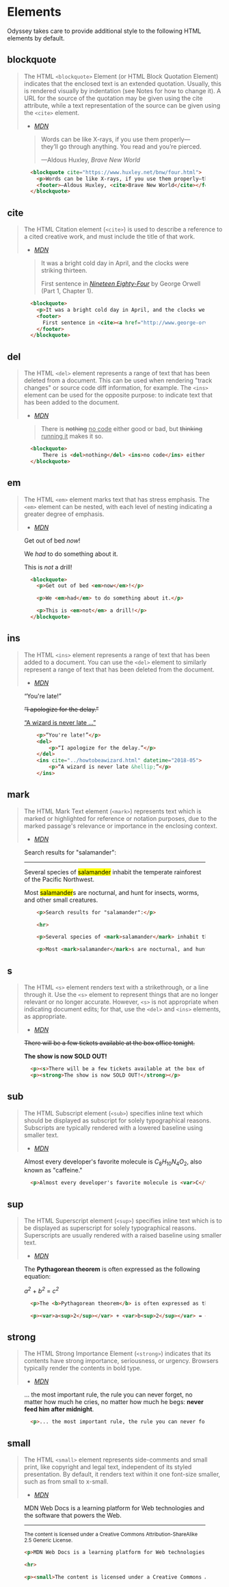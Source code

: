 # Elements

Odyssey takes care to provide additional style to the following HTML elements by default.




## blockquote <a name="blockquote"></a>
> The HTML `<blockquote>` Element (or HTML Block Quotation Element) indicates that the enclosed text is an extended quotation. Usually, this is rendered visually by indentation (see Notes for how to change it). A URL for the source of the quotation may be given using the cite attribute, while a text representation of the source can be given using the `<cite>` element.
>  - <cite><a href='https://developer.mozilla.org/en-US/docs/Web/HTML/Element/blockquote'>MDN</a></cite>

<figure class="nimatron--example">
  <div class="nimatron--rendered">
    <blockquote cite="https://www.huxley.net/bnw/four.html">
      <p>Words can be like X-rays, if you use them properly—they’ll go through anything. You read and you’re pierced.</p>
      <footer>—Aldous Huxley, <cite>Brave New World</cite></footer>
    </blockquote>
  </div>

```html
  <blockquote cite="https://www.huxley.net/bnw/four.html">
    <p>Words can be like X-rays, if you use them properly—they’ll go through anything. You read and you’re pierced.</p>
    <footer>—Aldous Huxley, <cite>Brave New World</cite></footer>
  </blockquote>
```
</figure>

## cite <a name="cite"></a>
> The HTML Citation element (`<cite>`) is used to describe a reference to a cited creative work, and must include the title of that work.
>  - <cite><a href='https://developer.mozilla.org/en-US/docs/Web/HTML/Element/cite'>MDN</a></cite>

<figure class="nimatron--example">
  <div class="nimatron--rendered">
    <blockquote>
        <p>It was a bright cold day in April, and the clocks were striking thirteen.</p>
        <footer>
            First sentence in <cite><a href="http://www.george-orwell.org/1984/0.html">Nineteen Eighty-Four</a></cite> by George Orwell (Part 1, Chapter 1).
        </footer>
    </blockquote>
  </div>

```html
  <blockquote>
    <p>It was a bright cold day in April, and the clocks were striking thirteen.</p>
    <footer>
      First sentence in <cite><a href="http://www.george-orwell.org/1984/0.html">Nineteen Eighty-Four</a></cite> by George Orwell (Part 1, Chapter 1).
    </footer>
  </blockquote>
```
</figure>

## del <a name="del"></a>
> The HTML `<del>` element represents a range of text that has been deleted from a document. This can be used when rendering "track changes" or source code diff information, for example. The `<ins>` element can be used for the opposite purpose: to indicate text that has been added to the document.
>  - <cite><a href='https://developer.mozilla.org/en-US/docs/Web/HTML/Element/del'>MDN</a></cite>

<figure class="nimatron--example">
  <div class="nimatron--rendered">
    <blockquote>
        There is <del>nothing</del> <ins>no code</ins> either good or bad, but <del>thinking</del> <ins>running it</ins> makes it so.
    </blockquote>
  </div>

```html
  <blockquote>
      There is <del>nothing</del> <ins>no code</ins> either good or bad, but <del>thinking</del> <ins>running it</ins> makes it so.
  </blockquote>
```
</figure>

## em <a name="em"></a>
> The HTML `<em>` element marks text that has stress emphasis. The `<em>` element can be nested, with each level of nesting indicating a greater degree of emphasis.
>  - <cite><a href='https://developer.mozilla.org/en-US/docs/Web/HTML/Element/em'>MDN</a></cite>

<figure class="nimatron--example">
  <div class="nimatron--rendered">
    <p>Get out of bed <em>now</em>!</p>
    <p>We <em>had</em> to do something about it.</p>
    <p>This is <em>not</em> a drill!</p>
  </div>

```html
  <blockquote>
    <p>Get out of bed <em>now</em>!</p>

    <p>We <em>had</em> to do something about it.</p>

    <p>This is <em>not</em> a drill!</p>
  </blockquote>
```
</figure>

## ins <a name="ins"></a> 
> The HTML `<ins>` element represents a range of text that has been added to a document. You can use the `<del>` element to similarly represent a range of text that has been deleted from the document.
>  - <cite><a href='https://developer.mozilla.org/en-US/docs/Web/HTML/Element/ins'>MDN</a></cite>

<figure class="nimatron--example">
  <div class="nimatron--rendered">
    <p>“You're late!”</p>
    <del>
        <p>“I apologize for the delay.”</p>
    </del>
    <ins cite="../howtobeawizard.html" datetime="2018-05">
        <p>“A wizard is never late &hellip;”</p>
    </ins>
  </div>

```html
    <p>“You're late!”</p>
    <del>
        <p>“I apologize for the delay.”</p>
    </del>
    <ins cite="../howtobeawizard.html" datetime="2018-05">
        <p>“A wizard is never late &hellip;”</p>
    </ins>  
```
</figure>

## mark <a name="mark"></a>
> The HTML Mark Text element (`<mark>`) represents text which is marked or highlighted for reference or notation purposes, due to the marked passage's relevance or importance in the enclosing context.
>  - <cite><a href='https://developer.mozilla.org/en-US/docs/Web/HTML/Element/mark'>MDN</a></cite>

<figure class="nimatron--example">
  <div class="nimatron--rendered">
    <p>Search results for "salamander":</p>
    <hr>
    <p>Several species of <mark>salamander</mark> inhabit the temperate rainforest of the Pacific Northwest.</p>
    <p>Most <mark>salamander</mark>s are nocturnal, and hunt for insects, worms, and other small creatures.</p>
  </div>

```html
    <p>Search results for "salamander":</p>

    <hr>

    <p>Several species of <mark>salamander</mark> inhabit the temperate rainforest of the Pacific Northwest.</p>

    <p>Most <mark>salamander</mark>s are nocturnal, and hunt for insects, worms, and other small creatures.</p>
```
</figure>

## s <a name="s"></a>
> The HTML `<s>` element renders text with a strikethrough, or a line through it. Use the `<s>` element to represent things that are no longer relevant or no longer accurate. However, `<s>` is not appropriate when indicating document edits; for that, use the `<del>` and `<ins>` elements, as appropriate.
>  - <cite><a href='https://developer.mozilla.org/en-US/docs/Web/HTML/Element/s'>MDN</a></cite>

<figure class="nimatron--example">
  <div class="nimatron--rendered">
    <p><s>There will be a few tickets available at the box office tonight.</s></p>
    <p><strong>The show is now SOLD OUT!</strong></p>
  </div>

```html
  <p><s>There will be a few tickets available at the box office tonight.</s></p>
  <p><strong>The show is now SOLD OUT!</strong></p>
```
</figure>

## sub <a name="sub"></a>
> The HTML Subscript element (`<sub>`) specifies inline text which should be displayed as subscript for solely typographical reasons. Subscripts are typically rendered with a lowered baseline using smaller text.
>  - <cite><a href='https://developer.mozilla.org/en-US/docs/Web/HTML/Element/sub'>MDN</a></cite>

<figure class="nimatron--example">
  <div class="nimatron--rendered">
    <p>Almost every developer's favorite molecule is <var>C</var><sub>8</sub><var>H</var><sub>10</sub><var>N</var><sub>4</sub><var>O</var><sub>2</sub>, also known as "caffeine."</p>
  </div>

```html
  <p>Almost every developer's favorite molecule is <var>C</var><sub>8</sub><var>H</var><sub>10</sub><var>N</var><sub>4</sub><var>O</var><sub>2</sub>, also known as "caffeine."</p>
```
</figure>

## sup <a name="sup"></a>
> The HTML Superscript element (`<sup>`) specifies inline text which is to be displayed as superscript for solely typographical reasons. Superscripts are usually rendered with a raised baseline using smaller text.
>  - <cite><a href='https://developer.mozilla.org/en-US/docs/Web/HTML/Element/sup'>MDN</a></cite>

<figure class="nimatron--example">
  <div class="nimatron--rendered">
    <p>The <b>Pythagorean theorem</b> is often expressed as the following equation:</p>
    <p><var>a<sup>2</sup></var> + <var>b<sup>2</sup></var> = <var>c<sup>2</sup></var></p>
  </div>

```html
  <p>The <b>Pythagorean theorem</b> is often expressed as the following equation:</p>

  <p><var>a<sup>2</sup></var> + <var>b<sup>2</sup></var> = <var>c<sup>2</sup></var></p>
```
</figure>

## strong <a name="strong"></a>
> The HTML Strong Importance Element (`<strong>`) indicates that its contents have strong importance, seriousness, or urgency. Browsers typically render the contents in bold type.
>  - <cite><a href='https://developer.mozilla.org/en-US/docs/Web/HTML/Element/strong'>MDN</a></cite>


<figure class="nimatron--example">
  <div class="nimatron--rendered">
    <p>... the most important rule, the rule you can never forget, no matter how much he cries, no matter how much he begs: <strong>never feed him after midnight</strong>.</p>
  </div>

```html
  <p>... the most important rule, the rule you can never forget, no matter how much he cries, no matter how much he begs: <strong>never feed him after midnight</strong>.</p>
```
</figure>

## small <a name="small"></a>
> The HTML `<small>` element represents side-comments and small print, like copyright and legal text, independent of its styled presentation. By default, it renders text within it one font-size smaller, such as from small to x-small.
>  - <cite><a href='https://developer.mozilla.org/en-US/docs/Web/HTML/Element/small'>MDN</a></cite>


<figure class="nimatron--example">
  <div class="nimatron--rendered">
    <p>MDN Web Docs is a learning platform for Web technologies and the software that powers the Web.</p>
    <hr>
    <p><small>The content is licensed under a Creative Commons Attribution-ShareAlike 2.5 Generic License.</small></p>
  </div>

```html
<p>MDN Web Docs is a learning platform for Web technologies and the software that powers the Web.</p>

<hr>

<p><small>The content is licensed under a Creative Commons Attribution-ShareAlike 2.5 Generic License.</small></p>
```
</figure>